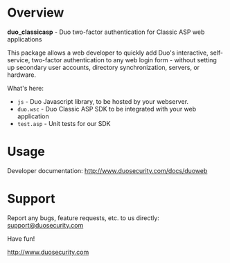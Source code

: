 # Overview

**duo_classicasp** - Duo two-factor authentication for Classic ASP web applications

This package allows a web developer to quickly add Duo's interactive, self-service, two-factor authentication to any web login form - without setting up secondary user accounts, directory synchronization, servers, or hardware.

What's here:

* `js` - Duo Javascript library, to be hosted by your webserver.
* `duo.wsc` - Duo Classic ASP SDK to be integrated with your web application
* `test.asp` -  Unit tests for our SDK

# Usage

Developer documentation: <http://www.duosecurity.com/docs/duoweb>

# Support

Report any bugs, feature requests, etc. to us directly:
support@duosecurity.com

Have fun!

<http://www.duosecurity.com>
